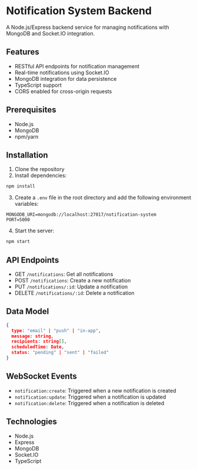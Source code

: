 # Notification System Backend

A Node.js/Express backend service for managing notifications with MongoDB and Socket.IO integration.

## Features

- RESTful API endpoints for notification management
- Real-time notifications using Socket.IO
- MongoDB integration for data persistence
- TypeScript support
- CORS enabled for cross-origin requests

## Prerequisites

- Node.js
- MongoDB
- npm/yarn

## Installation

1. Clone the repository
2. Install dependencies:
```bash
npm install
```
3. Create a `.env` file in the root directory and add the following environment variables:
```env
MONGODB_URI=mongodb://localhost:27017/notification-system
PORT=5000
```
4. Start the server:
```bash
npm start
```

## API Endpoints

- GET `/notifications`: Get all notifications
- POST `/notifications`: Create a new notification
- PUT `/notifications/:id`: Update a notification
- DELETE `/notifications/:id`: Delete a notification

## Data Model

```json
{
  type: "email" | "push" | "in-app",
  message: string,
  recipients: string[],
  scheduledTime: Date,
  status: "pending" | "sent" | "failed"
}
```

## WebSocket Events

- `notification:create`: Triggered when a new notification is created
- `notification:update`: Triggered when a notification is updated
- `notification:delete`: Triggered when a notification is deleted


## Technologies

- Node.js
- Express
- MongoDB
- Socket.IO
- TypeScript




